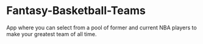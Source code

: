 # Fantasy-Basketball-Teams
App where you can select from a pool of former and current NBA players to make your greatest team of all time. 
